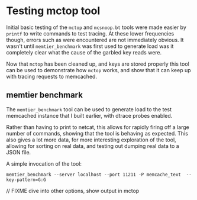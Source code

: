 # Testing mctop tool

Initial basic testing of the `mctop` and `mcsnoop.bt` tools were made easier
by `printf` to write commands to test tracing. At these lower frequencies
though, errors such as were encountered are not immediately obvious. It wasn't
until `memtier_benchmark` was first used to generate load was it completely
clear what the cause of the garbled key reads were.

Now that `mctop` has been cleaned up, and keys are stored properly this tool
can be used to demonstrate how `mctop` works, and show that it can keep up with
tracing requests to memcached.

## memtier benchmark

The `memtier_benchmark` tool can be used to generate load to the test memcached
instance that I built earlier, with dtrace probes enabled.

Rather than having to print to netcat, this allows for rapidly firing off a
large number of commands, showing that the tool is behaving as expected. This
also gives a lot more data, for more interesting exploration of the tool,
allowing for sorting on real data, and testing out dumping real data to a JSON
file.

A simple invocation of the tool:

```
memtier_benchmark --server localhost --port 11211 -P memcache_text  --key-pattern=G:G
```

// FIXME dive into other options, show output in mctop
